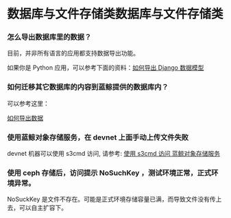 # 数据库与文件存储类数据库与文件存储类

### 怎么导出数据库里的数据？

目前，并非所有语言的应用都支持数据导出功能。

如果你是 Python 应用，可以参考下面的资料：[如何导出 Django 数据模型](../topics/tricks/py_how_to_export_django_models_data.md)

### 如何迁移其它数据库的内容到蓝鲸提供的数据库内？

可以参考这里：

[如何导出数据](../topics/tricks/py_how_to_export_django_models_data.md)

### 使用蓝鲸对象存储服务，在 devnet 上面手动上传文件失败

devnet 机器可以使用 s3cmd 访问, 请参考: [使用 s3cmd 访问 蓝鲸对象存储服务](../sdk/bkstorages/s3cmd.md)

### 使用 ceph 存储后，访问提示 NoSuchKey ，测试环境正常，正式环境异常。

NoSuckKey 是文件不存在。可能是正式环境存储容量已满，而导致文件没有传上去，可以自主扩容下。

